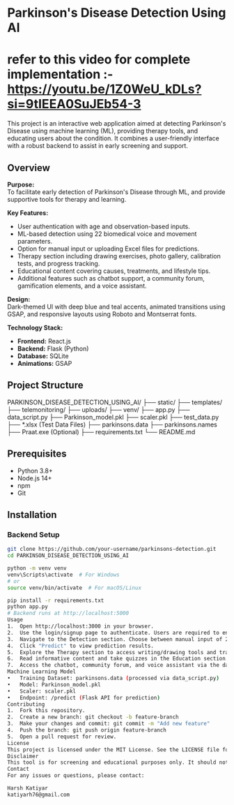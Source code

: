 # Parkinson's Disease Detection Using AI

# refer to this video for complete implementation :- https://youtu.be/1Z0WeU_kDLs?si=9tIEEA0SuJEb54-3

This project is an interactive web application aimed at detecting Parkinson's Disease using machine learning (ML), providing therapy tools, and educating users about the condition. It combines a user-friendly interface with a robust backend to assist in early screening and support.

## Overview

**Purpose:**  
To facilitate early detection of Parkinson's Disease through ML, and provide supportive tools for therapy and learning.

**Key Features:**

- User authentication with age and observation-based inputs.
- ML-based detection using 22 biomedical voice and movement parameters.
- Option for manual input or uploading Excel files for predictions.
- Therapy section including drawing exercises, photo gallery, calibration tests, and progress tracking.
- Educational content covering causes, treatments, and lifestyle tips.
- Additional features such as chatbot support, a community forum, gamification elements, and a voice assistant.

**Design:**  
Dark-themed UI with deep blue and teal accents, animated transitions using GSAP, and responsive layouts using Roboto and Montserrat fonts.

**Technology Stack:**

- **Frontend:** React.js
- **Backend:** Flask (Python)
- **Database:** SQLite
- **Animations:** GSAP

## Project Structure
PARKINSON_DISEASE_DETECTION_USING_AI/ ├── static/ ├── templates/ ├── telemonitoring/ ├── uploads/ ├── venv/ ├── app.py ├── data_script.py ├── Parkinson_model.pkl ├── scaler.pkl ├── test_data.py ├── *.xlsx (Test Data Files) ├── parkinsons.data ├── parkinsons.names ├── Praat.exe (Optional) ├── requirements.txt └── README.md

## Prerequisites

- Python 3.8+
- Node.js 14+
- npm
- Git

## Installation

### Backend Setup

```bash
git clone https://github.com/your-username/parkinsons-detection.git
cd PARKINSON_DISEASE_DETECTION_USING_AI

python -m venv venv
venv\Scripts\activate  # For Windows
# or
source venv/bin/activate  # For macOS/Linux

pip install -r requirements.txt
python app.py
# Backend runs at http://localhost:5000
Usage
1.	Open http://localhost:3000 in your browser.
2.	Use the login/signup page to authenticate. Users are required to enter age and answer observation-based questions.
3.	Navigate to the Detection section. Choose between manual input of 22 parameters or upload a test Excel file.
4.	Click "Predict" to view prediction results.
5.	Explore the Therapy section to access writing/drawing tools and track progress.
6.	Read informative content and take quizzes in the Education section.
7.	Access the chatbot, community forum, and voice assistant via the dashboard.
Machine Learning Model
•	Training Dataset: parkinsons.data (processed via data_script.py)
•	Model: Parkinson_model.pkl
•	Scaler: scaler.pkl
•	Endpoint: /predict (Flask API for prediction)
Contributing
1.	Fork this repository.
2.	Create a new branch: git checkout -b feature-branch
3.	Make your changes and commit: git commit -m "Add new feature"
4.	Push the branch: git push origin feature-branch
5.	Open a pull request for review.
License
This project is licensed under the MIT License. See the LICENSE file for details.
Disclaimer
This tool is for screening and educational purposes only. It should not be used as a substitute for professional medical advice, diagnosis, or treatment.
Contact
For any issues or questions, please contact:

Harsh Katiyar
katiyarh76@gmail.com

